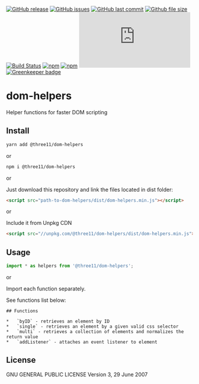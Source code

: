 [![GitHub release](https://img.shields.io/github/release/three11/dom-helpers.svg)](https://github.com/three11/dom-helpers/releases/latest)
[![GitHub issues](https://img.shields.io/github/issues/three11/dom-helpers.svg)](https://github.com/three11/dom-helpers/issues)
[![GitHub last commit](https://img.shields.io/github/last-commit/three11/dom-helpers.svg)](https://github.com/three11/dom-helpers/commits/master)
[![Github file size](https://img.shields.io/github/size/three11/dom-helpers/dist/dom-helpers.min.js.svg)](https://github.com/three11/dom-helpers/)
[![Build Status](https://travis-ci.org/three11/dom-helpers.svg?branch=master)](https://travis-ci.org/three11/dom-helpers)
[![npm](https://img.shields.io/npm/dt/@three11/dom-helpers.svg)](https://www.npmjs.com/package/@three11/dom-helpers)
[![npm](https://img.shields.io/npm/v/@three11/dom-helpers.svg)](https://www.npmjs.com/package/@three11/dom-helpers)
[![Analytics](https://ga-beacon.appspot.com/UA-83446952-1/github.com/three11/dom-helpers/README.md)](https://github.com/three11/dom-helpers/)
[![Greenkeeper badge](https://badges.greenkeeper.io/three11/dom-helpers.svg)](https://greenkeeper.io/)

# dom-helpers

Helper functions for faster DOM scripting

## Install

```sh
yarn add @three11/dom-helpers
```

or

```sh
npm i @three11/dom-helpers
```

or

Just download this repository and link the files located in dist folder:

```html
<script src="path-to-dom-helpers/dist/dom-helpers.min.js"></script>
```

or

Include it from Unpkg CDN

```html
<script src="//unpkg.com/@three11/dom-helpers/dist/dom-helpers.min.js"></script>
```

## Usage

```javascript
import * as helpers from '@three11/dom-helpers';
```

or

Import each function separately.

See functions list below:

```
## Functions

*   `byID` - retrieves an element by ID
*   `single` - retrieves an element by a given valid css selector
*   `multi` - retrieves a collection of elements and normalizes the return value
*   `addListener` - attaches an event listener to element
```

## License

GNU GENERAL PUBLIC LICENSE Version 3, 29 June 2007
